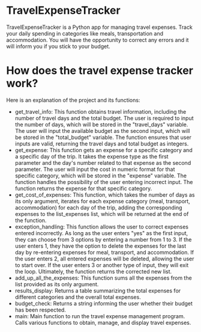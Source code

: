 # TravelExpenseTracker
TravelExpenseTracker is a Python app for managing travel expenses. Track your daily spending in categories like meals, transportation and accommodation. You will have the opportunity to correct any errors and it will inform you if you stick to your budget.
# How does the travel expense tracker work?
Here is an explanation of the project and its functions:
- get_travel_info:
This function obtains travel information, including the number of travel days and the total budget. The user is required to input the number of days, which will be stored in the "travel_days" variable. The user will input the available budget as the second input, which will be stored in the "total_budget" variable. The function ensures that user inputs are valid, returning the travel days and total budget as integers.
- get_expense:
This function gets an expense for a specific category and a specific day of the trip. It takes the expense type as the first parameter and the day's number related to that expense as the second parameter. The user will input the cost in numeric format for that specific category, which will be stored in the "expense" variable. The function handles the possibility of the user entering incorrect input. The function returns the expense for that specific category.
- get_cost_of_expenses:
This function, which takes the number of days as its only argument, iterates for each expense category (meal, transport, accommodation) for each day of the trip, adding the corresponding expenses to the list_expenses list, which will be returned at the end of the function.
- exception_handling:
This function allows the user to correct expenses entered incorrectly. As long as the user enters "yes" as the first input, they can choose from 3 options by entering a number from 1 to 3. If the user enters 1, they have the option to delete the expenses for the last day by re-entering expenses for meal, transport, and accommodation. If the user enters 2, all entered expenses will be deleted, allowing the user to start over. If the user enters 3 or another type of input, they will exit the loop. Ultimately, the function returns the corrected new list.
- add_up_all_the_expenses:
This function sums all the expenses from the list provided as its only argument.
- results_display:
Returns a table summarizing the total expenses for different categories and the overall total expenses.
- budget_check:
Returns a string informing the user whether their budget has been respected.
- main:
Main function to run the travel expense management program. Calls various functions to obtain, manage, and display travel expenses.
